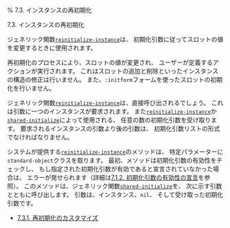 % 7.3. インスタンスの再初期化

7.3. インスタンスの再初期化


ジェネリック関数[`reinitialize-instance`](7.7.reinitialize-instance.html)は、
初期化引数に従ってスロットの値を変更するときに使用されます。

再初期化のプロセスにより、スロットの値が変更され、
ユーザーが定義するアクションが実行されます。
これはスロットの追加と削除といったインスタンスの構造の修正は行いません。
また、`:initform`フォームを使ったスロットの初期化を行いません。

ジェネリック関数[`reinitialize-instance`](7.7.reinitialize-instance.html)は、直接呼び出されるでしょう。
これは引数に一つのインスタンスが要求されます。
また[`reinitialize-instance`](7.7.reinitialize-instance.html)か[`shared-initialize`](7.7.shared-initialize.html)によって使用される、
任意の数の初期化引数を受け取ります。
要求されるインスタンスの引数より後の引数は、
初期化引数リストの形式でなければなりません。

システムが提供する[`reinitialize-instance`](7.7.reinitialize-instance.html)のメソッドは、
特定パラメーターに`standard-object`クラスを取ります。
最初、メソッドは初期化引数の有効性をチェックし、
もし指定された初期化引数が有効であると宣言されていなかった場合は、
エラーが発せられます（詳細は[7.1.2. 初期化引数の有効性の宣言](7.1.2.html)を参照）。
このメソッドは、ジェネリック関数[`shared-initialize`](7.7.shared-initialize.html)を、
次に示す引数とともに呼び出します。
引数は、インスタンス、`nil`、
そして受け取った初期化引数です。

- [7.3.1. 再初期化のカスタマイズ](7.3.1.html)

